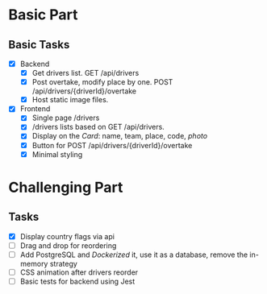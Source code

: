 # Basic Part

## Basic Tasks

- [x] Backend
  - [x] Get drivers list. GET /api/drivers
  - [x] Post overtake, modify place by one. POST /api/drivers/{driverId}/overtake
  - [x] Host static image files.
- [x] Frontend
  - [x] Single page /drivers
  - [x] /drivers lists based on GET /api/drivers.
  - [x] Display on the _Card_: name, team, place, code, _photo_
  - [x] Button for POST /api/drivers/{driverId}/overtake
  - [x] Minimal styling

# Challenging Part

## Tasks

- [x] Display country flags via api
- [ ] Drag and drop for reordering
- [ ] Add PostgreSQL and _Dockerized_ it, use it as a database, remove the in-memory strategy
- [ ] CSS animation after drivers reorder
- [ ] Basic tests for backend using Jest
